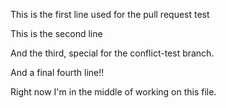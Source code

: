 This is the first line used for the pull request test

This is the second line

And the third, special for the conflict-test branch.

And a final fourth line!!

Right now I'm in the middle of working on this file.